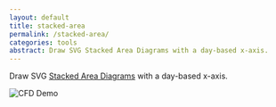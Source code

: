```yaml
---
layout: default
title: stacked-area
permalink: /stacked-area/
categories: tools
abstract: Draw SVG Stacked Area Diagrams with a day-based x-axis.
---
```

Draw SVG [Stacked Area Diagrams](https://www.npmjs.com/package/stacked-area) with a day-based x-axis.

![CFD Demo]({{site.url}}/i/stacked-area/stacked-area.png)
